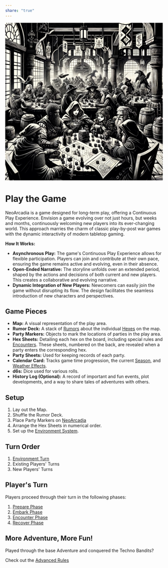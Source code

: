 ```yaml
---  
share: "true"  
---  
```

  
![Pasted image 20240126235210](./Pasted%20image%2020240126235210.png)  
  
# Play the Game  
  
NeoArcadia is a game designed for long-term play, offering a Continuous Play Experience. Envision a game evolving over not just hours, but weeks and months, continuously welcoming new players into its ever-changing world. This approach marries the charm of classic play-by-post war games with the dynamic interactivity of modern tabletop gaming.  
  
**How It Works:**  
  
- **Asynchronous Play:** The game's Continuous Play Experience allows for flexible participation. Players can join and contribute at their own pace, ensuring the game remains active and evolving, even in their absence.  
- **Open-Ended Narrative:** The storyline unfolds over an extended period, shaped by the actions and decisions of both current and new players. This creates a collaborative and evolving narrative.  
- **Dynamic Integration of New Players:** Newcomers can easily join the game without disrupting its flow. The design facilitates the seamless introduction of new characters and perspectives.  
  
## Game Pieces  
  
- **Map:** A visual representation of the play area.  
- **Rumor Deck:** A stack of [Rumors](Rumors.html) about the individual [Hexes](Hexes.html) on the map.  
- **Party Markers:** Objects to mark the locations of parties in the play area.  
- **Hex Sheets:** Detailing each hex on the board, including special rules and [Encounters](Encounters.html). These sheets, numbered on the back, are revealed when a party enters the corresponding hex.  
- **Party Sheets:** Used for keeping records of each party.  
- **Calendar Card:** Tracks game time progression, the current [Season](Season.html), and [Weather Effects](Weather%20Effects.html).  
- **d6s:** Dice used for various rolls.  
- **History Log (Optional):** A record of important and fun events, plot developments, and a way to share tales of adventures with others.  
  
## Setup  
  
1. Lay out the Map.  
2. Shuffle the Rumor Deck.  
3. Place Party Markers on [NeoArcadia](./NeoArcadia.html)  
4. Arrange the Hex Sheets in numerical order.  
5. Set up the [Environment System](Environment%20System.html).  
  
## Turn Order  
  
1. [Environment Turn](Environment%20Turn.html)  
2. Existing Players' Turns  
3. New Players' Turns  
  
## Player's Turn  
  
Players proceed through their turn in the following phases:  
  
1. [Prepare Phase](Prepare%20Phase.html)  
2. [Embark Phase](Embark%20Phase.html)  
3. [Encounter Phase](Encounter%20Phase.html)  
4. [Recover Phase](Recover%20Phase.html)  
  
## More Adventure, More Fun!  
  
Played through the base Adventure and conquered the Techno Bandits?  
  
Check out the [Advanced Rules](./Advanced%20Rules.html)  
